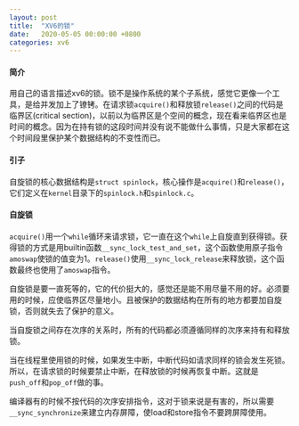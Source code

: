 ```yaml
---
layout: post
title:  "XV6的锁"
date:   2020-05-05 00:00:00 +0800
categories: xv6
---
```


#### 简介

用自己的语言描述xv6的锁。锁不是操作系统的某个子系统，感觉它更像一个工具，是给并发加上了镣铐。在请求锁`acquire()`和释放锁`release()`之间的代码是临界区(critical section)，以前以为临界区是个空间的概念，现在看来临界区也是时间的概念。因为在持有锁的这段时间并没有说不能做什么事情，只是大家都在这个时间段里保护某个数据结构的不变性而已。

#### 引子

自旋锁的核心数据结构是`struct spinlock`，核心操作是`acquire()`和`release()`，它们定义在`kernel`目录下的`spinlock.h`和`spinlock.c`。

#### 自旋锁

`acquire()`用一个`while`循环来请求锁，它一直在这个`while`上自旋直到获得锁。获得锁的方式是用builtin函数`__sync_lock_test_and_set`，这个函数使用原子指令`amoswap`使锁的值变为1。`release()`使用`__sync_lock_release`来释放锁，这个函数最终也使用了`amoswap`指令。

自旋锁是要一直死等的，它的代价挺大的，感觉还是能不用尽量不用的好。必须要用的时候，应使临界区尽量地小。且被保护的数据结构在所有的地方都要加自旋锁，否则就失去了保护的意义。

当自旋锁之间存在次序的关系时，所有的代码都必须遵循同样的次序来持有和释放锁。

当在线程里使用锁的时候，如果发生中断，中断代码如请求同样的锁会发生死锁。所以，在请求锁的时候要禁止中断，在释放锁的时候再恢复中断。这就是`push_off`和`pop_off`做的事。

编译器有的时候不按代码的次序安排指令，这对于锁来说是有害的，所以需要`__sync_synchronize`来建立内存屏障，使load和store指令不要跨屏障使用。
